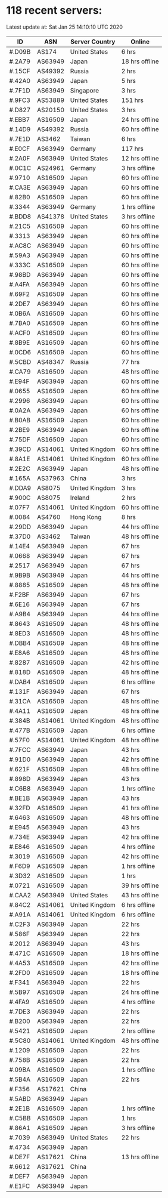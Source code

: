 # 118 recent servers:

Latest update at: Sat Jan 25 14:10:10 UTC 2020

| ID | ASN | Server Country | Online |
| -- | --- | -------------- | ------ |
| #.D09B | AS174 | United States | 6 hrs |
| #.2A79 | AS63949 | Japan | 18 hrs offline |
| #.15CF | AS49392 | Russia | 2 hrs |
| #.42A0 | AS63949 | Japan | 5 hrs |
| #.7F1D | AS63949 | Singapore | 3 hrs |
| #.9FC3 | AS53889 | United States | 151 hrs |
| #.D827 | AS20150 | United States | 3 hrs |
| #.EBB7 | AS16509 | Japan | 24 hrs offline |
| #.14D9 | AS49392 | Russia | 60 hrs offline |
| #.7E1D | AS3462 | Taiwan | 6 hrs |
| #.E0CF | AS63949 | Germany | 117 hrs |
| #.2A0F | AS63949 | United States | 12 hrs offline |
| #.0C1C | AS24961 | Germany | 3 hrs offline |
| #.9710 | AS16509 | Japan | 60 hrs offline |
| #.CA3E | AS63949 | Japan | 60 hrs offline |
| #.82B0 | AS16509 | Japan | 60 hrs offline |
| #.3344 | AS63949 | Germany | 1 hrs offline |
| #.BDD8 | AS41378 | United States | 3 hrs offline |
| #.21C5 | AS16509 | Japan | 60 hrs offline |
| #.3313 | AS63949 | Japan | 60 hrs offline |
| #.AC8C | AS63949 | Japan | 60 hrs offline |
| #.59A3 | AS63949 | Japan | 60 hrs offline |
| #.333C | AS16509 | Japan | 60 hrs offline |
| #.98BD | AS63949 | Japan | 60 hrs offline |
| #.A4FA | AS63949 | Japan | 60 hrs offline |
| #.69F2 | AS16509 | Japan | 60 hrs offline |
| #.2DE7 | AS63949 | Japan | 60 hrs offline |
| #.0B6A | AS16509 | Japan | 60 hrs offline |
| #.7BA0 | AS16509 | Japan | 60 hrs offline |
| #.ACF0 | AS16509 | Japan | 60 hrs offline |
| #.8B9E | AS16509 | Japan | 60 hrs offline |
| #.0CD6 | AS16509 | Japan | 60 hrs offline |
| #.5CBD | AS48347 | Russia | 77 hrs |
| #.CA79 | AS16509 | Japan | 48 hrs offline |
| #.E94F | AS63949 | Japan | 60 hrs offline |
| #.0655 | AS16509 | Japan | 60 hrs offline |
| #.2996 | AS63949 | Japan | 60 hrs offline |
| #.0A2A | AS63949 | Japan | 60 hrs offline |
| #.B0AB | AS16509 | Japan | 60 hrs offline |
| #.2BE9 | AS63949 | Japan | 60 hrs offline |
| #.75DF | AS16509 | Japan | 60 hrs offline |
| #.39CD | AS14061 | United Kingdom | 60 hrs offline |
| #.8A1E | AS14061 | United Kingdom | 60 hrs offline |
| #.2E2C | AS63949 | Japan | 48 hrs offline |
| #.165A | AS37963 | China | 3 hrs |
| #.DDA9 | AS8075 | United Kingdom | 3 hrs |
| #.900C | AS8075 | Ireland | 2 hrs |
| #.07F7 | AS14061 | United Kingdom | 60 hrs offline |
| #.0084 | AS4760 | Hong Kong | 8 hrs |
| #.29DD | AS63949 | Japan | 44 hrs offline |
| #.37D0 | AS3462 | Taiwan | 48 hrs offline |
| #.14E4 | AS63949 | Japan | 67 hrs |
| #.0668 | AS63949 | Japan | 67 hrs |
| #.2517 | AS63949 | Japan | 67 hrs |
| #.9B9B | AS63949 | Japan | 44 hrs offline |
| #.8885 | AS16509 | Japan | 48 hrs offline |
| #.F2BF | AS63949 | Japan | 67 hrs |
| #.6E16 | AS63949 | Japan | 67 hrs |
| #.A9B4 | AS63949 | Japan | 44 hrs offline |
| #.8643 | AS16509 | Japan | 48 hrs offline |
| #.8ED3 | AS16509 | Japan | 48 hrs offline |
| #.DBB4 | AS16509 | Japan | 48 hrs offline |
| #.E8A6 | AS16509 | Japan | 48 hrs offline |
| #.8287 | AS16509 | Japan | 42 hrs offline |
| #.818D | AS16509 | Japan | 48 hrs offline |
| #.DAB4 | AS16509 | Japan | 6 hrs offline |
| #.131F | AS63949 | Japan | 67 hrs |
| #.31CA | AS16509 | Japan | 48 hrs offline |
| #.4A11 | AS16509 | Japan | 48 hrs offline |
| #.384B | AS14061 | United Kingdom | 48 hrs offline |
| #.477B | AS16509 | Japan | 6 hrs offline |
| #.57F0 | AS14061 | United Kingdom | 48 hrs offline |
| #.7FCC | AS63949 | Japan | 43 hrs |
| #.91D0 | AS63949 | Japan | 42 hrs offline |
| #.621F | AS16509 | Japan | 48 hrs offline |
| #.898D | AS63949 | Japan | 43 hrs |
| #.C6B8 | AS63949 | Japan | 1 hrs offline |
| #.BE1B | AS63949 | Japan | 43 hrs |
| #.32FD | AS16509 | Japan | 41 hrs offline |
| #.6463 | AS16509 | Japan | 48 hrs offline |
| #.E945 | AS63949 | Japan | 43 hrs |
| #.734E | AS63949 | Japan | 42 hrs offline |
| #.E846 | AS16509 | Japan | 4 hrs offline |
| #.3019 | AS16509 | Japan | 42 hrs offline |
| #.F6D9 | AS16509 | Japan | 1 hrs offline |
| #.3D32 | AS16509 | Japan | 1 hrs |
| #.0721 | AS16509 | Japan | 39 hrs offline |
| #.CAA2 | AS63949 | United States | 43 hrs offline |
| #.84C2 | AS14061 | United Kingdom | 6 hrs offline |
| #.A91A | AS14061 | United Kingdom | 6 hrs offline |
| #.C2F3 | AS63949 | Japan | 22 hrs |
| #.586F | AS63949 | Japan | 22 hrs |
| #.2012 | AS63949 | Japan | 43 hrs |
| #.471C | AS16509 | Japan | 18 hrs offline |
| #.4A53 | AS16509 | Japan | 42 hrs offline |
| #.2FD0 | AS16509 | Japan | 18 hrs offline |
| #.F341 | AS63949 | Japan | 22 hrs |
| #.5B97 | AS16509 | Japan | 24 hrs offline |
| #.4FA9 | AS16509 | Japan | 4 hrs offline |
| #.7DE3 | AS63949 | Japan | 22 hrs |
| #.B200 | AS63949 | Japan | 22 hrs |
| #.5421 | AS16509 | Japan | 2 hrs offline |
| #.5C80 | AS14061 | United Kingdom | 48 hrs offline |
| #.1209 | AS16509 | Japan | 22 hrs |
| #.758B | AS16509 | Japan | 22 hrs |
| #.09BA | AS16509 | Japan | 1 hrs offline |
| #.5B4A | AS16509 | Japan | 22 hrs |
| #.F356 | AS17621 | China | |
| #.5ABD | AS63949 | Japan | |
| #.2E1B | AS16509 | Japan | 1 hrs offline |
| #.C5BB | AS16509 | Japan | 1 hrs |
| #.86A1 | AS16509 | Japan | 3 hrs offline |
| #.7039 | AS63949 | United States | 22 hrs |
| #.4734 | AS63949 | Japan | |
| #.DE7F | AS17621 | China | 13 hrs offline |
| #.6612 | AS17621 | China | |
| #.DEF7 | AS63949 | Japan | |
| #.E1FC | AS63949 | Japan | |

